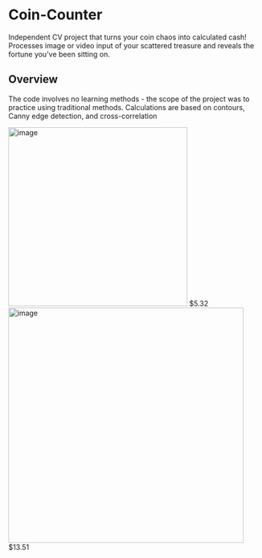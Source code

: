 # Coin-Counter

Independent CV project that turns your coin chaos into calculated cash! Processes image or video input of your scattered treasure and reveals the fortune you've been sitting on.

## Overview
The code involves no learning methods - the scope of the project was to practice using traditional methods. Calculations are based on contours, Canny edge detection, and cross-correlation

<img width="356" alt="image" src="https://github.com/claradragu/Coin-Counter/assets/115465399/fd02d373-dd3f-4415-976d-543574c32a73">
$5.32

<img width="468" alt="image" src="https://github.com/claradragu/Coin-Counter/assets/115465399/0291af08-0a42-46a7-a6b2-6f2020402e0c">
$13.51



